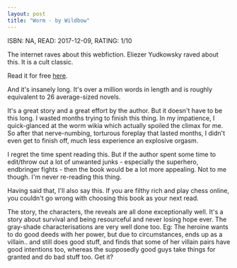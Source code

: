 ```yaml
---
layout: post
title: "Worm - by Wildbow"
---
```


ISBN: NA, READ: 2017-12-09, RATING: 1/10

The internet raves about this webfiction. Eliezer Yudkowsky raved about this. It is a cult classic.

<!--more-->

Read it for free [here](https://parahumans.wordpress.com/table-of-contents/).

And it's insanely long. It's over a million words in length and is roughly equivalent to 26 average-sized novels.

It's a great story and a great effort by the author. But it doesn't have to be this long. I wasted months trying to finish this thing. In my impatience, I quick-glanced at the worm wikia which actually spoiled the climax for me. So after that nerve-numbing, torturous foreplay that lasted months, I didn't even get to finish off, much less experience an explosive orgasm.

I regret the time spent reading this. But if the author spent some time to edit/throw out a lot of unwanted junks - especially the superhero, endbringer fights - then the book would be a lot more appealing. Not to me though. I'm never re-reading this thing.

Having said that, I'll also say this. If you are filthy rich and play chess online, you couldn't go wrong with choosing this book as your next read.

The story, the characters, the reveals are all done exceptionally well. It's a story about survival and being resourceful and never losing hope ever. The gray-shade characterisations are very well done too. Eg: The heroine wants to do good deeds with her power, but due to circumstances, ends up as a villain.. and still does good stuff, and finds that some of her villain pairs have good intentions too, whereas the supposedly good guys take things for granted and do bad stuff too. Get it?
